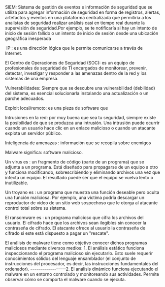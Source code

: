 


SIEM: Sistema de gestión de eventos e información de seguridad que se utiliza para agregar información de seguridad en forma de registros, alertas, artefactos y eventos en una plataforma centralizada que permitiría a los analistas de seguridad realizar análisis casi en tiempo real durante la supervisión de seguridad.Por ejemplo, se te notificaría si hay un intento de inicio de sesión fallido o un intento de inicio de sesión desde una ubicación geográfica inesperada

 IP : es una dirección lógica que le permite comunicarse a través de Internet.

El Centro de Operaciones de Seguridad (SOC): es un equipo de profesionales de seguridad de TI encargados de monitorear, prevenir, detectar, investigar y responder a las amenazas dentro de la red y los sistemas de una empresa.

Vulnerabilidades: Siempre que se descubre una vulnerabilidad (debilidad) del sistema, es esencial solucionarla instalando una actualización o un parche adecuados.

Exploit local/remoto: es una pieza de software que  


Intrusiones en la red: por muy buena que sea tu seguridad, siempre existe la posibilidad de que se produzca una intrusión. Una intrusión puede ocurrir cuando un usuario hace clic en un enlace malicioso o cuando un atacante explota un servidor público.

Inteligencia de amenazas : información que se recopila sobre enemigos

Malware significa:  software malicioso.

Un virus es :  un fragmento de código (parte de un programa) que se adjunta a un programa. Está diseñado para propagarse de un equipo a otro y funciona modificando, sobrescribiendo y eliminando archivos una vez que infecta un equipo. El resultado puede ser que el equipo se vuelva lento o inutilizable.

Un troyano es :  un programa que muestra una función deseable pero oculta una función maliciosa. Por ejemplo, una víctima podría descargar un reproductor de video de un sitio web sospechoso que le otorga al atacante control total sobre su sistema.

El ransomware es : un programa malicioso que cifra los archivos del usuario. El cifrado hace que los archivos sean ilegibles sin conocer la contraseña de cifrado. El atacante ofrece al usuario la contraseña de cifrado si este está dispuesto a pagar un "rescate".

El análisis de malware tiene como objetivo conocer dichos programas maliciosos mediante diversos medios: 1. El análisis estático funciona inspeccionando el programa malicioso sin ejecutarlo. Esto suele requerir conocimientos sólidos del lenguaje ensamblador (el conjunto de instrucciones del procesador, es decir, las instrucciones fundamentales del ordenador). ------------------2. El análisis dinámico funciona ejecutando el malware en un entorno controlado y monitoreando sus actividades. Permite observar cómo se comporta el malware cuando se ejecuta.

